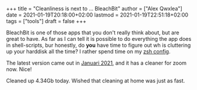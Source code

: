 +++
title = "Cleanliness is next to … BleachBit"
author = ["Alex Qwxlea"]
date = 2021-01-19T20:18:00+02:00
lastmod = 2021-01-19T22:51:18+02:00
tags = ["tools"]
draft = false
+++

BleachBit is one of those apps that you don't really think about, but are great to have. As far as I can tell it is possible to do everything the app does in shell-scripts, bur honestly, do **you** have time to figure out wh is cluttering up your harddisk all the time? I rather spend time on my [zsh config](https://github.com/QWxleA/qwZsh).

The latest version came out in [Januari 2021](https://www.bleachbit.org/news/bleachbit-420), and it has a cleaner for zoom now. Nice!

Cleaned up 4.34Gb today. Wished that cleaning at home was just as fast.
